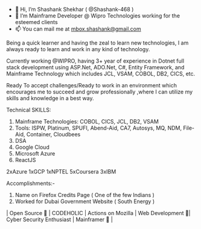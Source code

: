 - 👋 Hi, I’m Shashank Shekhar ( @Shashank-468 )
- 💞️ I’m Mainframe Developer @ Wipro Technologies working for the esteemed clients
- 📫 You can mail me at mbox.shashank@gmail.com

Being a quick learner and having the zeal to learn new technologies, I am always ready to learn and work in any kind of technology.

Currently working @WIPRO, having 3+ year of experience in Dotnet full stack development using ASP.Net, ADO.Net, C#, Entity Framework, and Mainframe Technology which includes JCL, VSAM, COBOL, DB2, CICS, etc.

Ready To accept challenges/Ready to work in an environment which encourages me to succeed and grow professionally ,where I can utilize my skills and knowledge in a best way.

Technical SKILLS:

1. Mainframe Technologies: COBOL, CICS, JCL, DB2, VSAM
2. Tools: ISPW, Platinum, SPUFI, Abend-Aid, CA7, Autosys, MQ, NDM, File-Aid, Container, Cloudbees
4. DSA
5. Google Cloud
6. Microsoft Azure
7. ReactJS

2xAzure 1xGCP 1xNPTEL 5xCoursera 3xIBM

Accomplishments:-

1. Name on Firefox Credits Page ( One of the few Indians )
2. Worked for Dubai Government Website ( South Energy )

| Open Source 💙 | CODEHOLIC | Actions on Mozilla | Web Development 💚| Cyber Security Enthusiast | Mainframer 🖤 |
